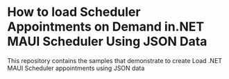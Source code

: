 # How to load Scheduler Appointments on Demand in.NET MAUI Scheduler Using JSON Data
This repository contains the samples that demonstrate to create Load .NET MAUI Scheduler appointments using JSON data
